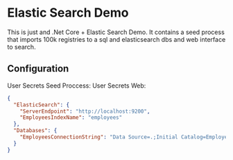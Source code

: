 # Elastic Search Demo

This is just and .Net Core + Elastic Search Demo.
It contains a seed process that imports 100k registries to a sql  and elasticsearch dbs and web interface to search.

## Configuration

User Secrets Seed Proccess:
User Secrets Web:

```json
{
  "ElasticSearch": {
    "ServerEndpoint": "http://localhost:9200",
    "EmployeesIndexName": "employees"
  },
  "Databases": {
    "EmployeesConnectionString": "Data Source=.;Initial Catalog=Employees;Integrated Security=True;Connect Timeout=30;"
  }
}
```
